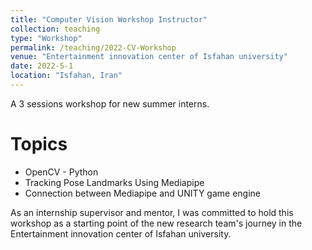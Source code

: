 ```yaml
---
title: "Computer Vision Workshop Instructor"
collection: teaching
type: "Workshop"
permalink: /teaching/2022-CV-Workshop
venue: "Entertainment innovation center of Isfahan university"
date: 2022-5-1
location: "Isfahan, Iran"
---
```


A 3 sessions workshop for new summer interns.

Topics
======
* OpenCV - Python
* Tracking Pose Landmarks Using Mediapipe
* Connection between Mediapipe and UNITY game engine

As an internship supervisor and mentor, I was committed to hold this workshop as a starting point of the new research team's journey in the Entertainment innovation center of Isfahan university.
